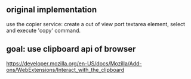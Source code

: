 ## original implementation
use the copier service: create a out of view port textarea element, select and execute 'copy' command.

## goal: use clipboard api of browser
https://developer.mozilla.org/en-US/docs/Mozilla/Add-ons/WebExtensions/Interact_with_the_clipboard
